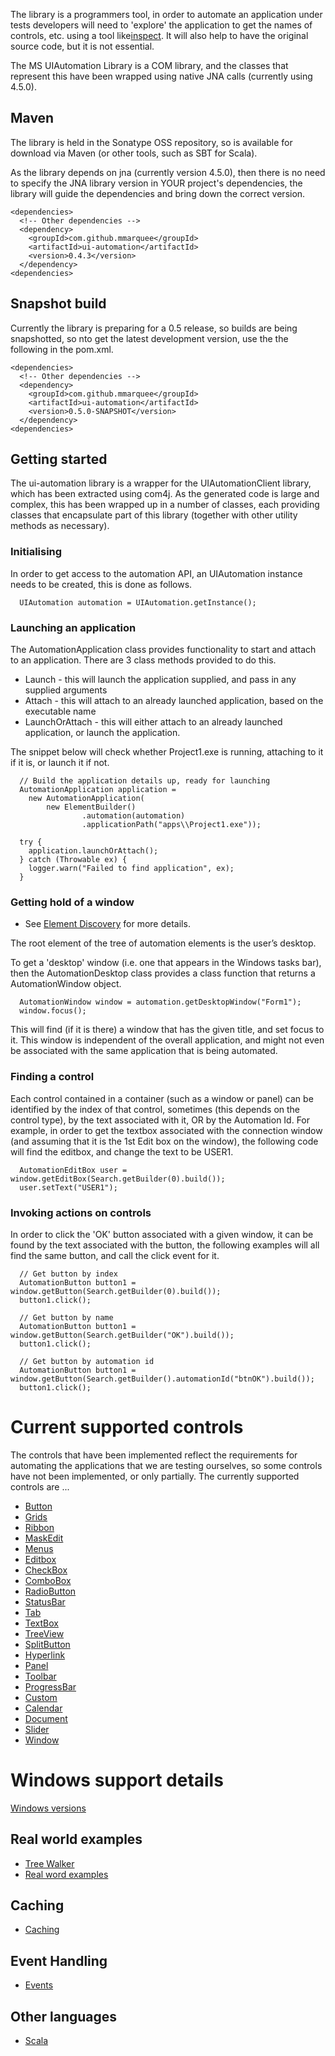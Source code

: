 The library is a programmers tool, in order to automate an application under tests developers will need to 'explore' 
the application to get the names of controls, etc. using a tool like[inspect](https://msdn.microsoft.com/en-us/library/windows/desktop/dd318521(v=vs.85).aspx). 
It will also help to have the original source code, but it is not essential.
 
The MS UIAutomation Library is a COM library, and the classes that represent this have been wrapped using native 
JNA calls (currently using 4.5.0).

## Maven
The library is held in the Sonatype OSS repository, so is 
available for download via Maven (or other tools, 
such as SBT for Scala). 

As the library depends on jna (currently version 4.5.0), then there is no need to specify the JNA library version in YOUR project's dependencies, the library will guide the dependencies and bring down the correct version. 

```
<dependencies>
  <!-- Other dependencies -->
  <dependency>
    <groupId>com.github.mmarquee</groupId>
    <artifactId>ui-automation</artifactId>
    <version>0.4.3</version>
  </dependency>  
<dependencies>  
```

## Snapshot build

Currently the library is preparing for a 0.5 release, so builds are being snapshotted, so nto get the latest development version, use the the following in the pom.xml.

```
<dependencies>
  <!-- Other dependencies -->
  <dependency>
    <groupId>com.github.mmarquee</groupId>
    <artifactId>ui-automation</artifactId>
    <version>0.5.0-SNAPSHOT</version>
  </dependency>  
<dependencies>  
```


## Getting started

The ui-automation library is a wrapper for the UIAutomationClient library, which has been extracted using com4j. As the generated code is large and complex, this has been wrapped up in a number of classes, each providing classes that encapsulate part of this library (together with other utility methods as necessary).

### Initialising

In order to get access to the automation API, an UIAutomation instance needs to be created, this is done as follows.

```
  UIAutomation automation = UIAutomation.getInstance();
```

### Launching an application

The AutomationApplication class provides functionality to start and attach to an application. There are 3 class methods provided to do this.

* Launch - this will launch the application supplied, and pass in any supplied arguments
* Attach - this will attach to an already launched application, based on the executable name
* LaunchOrAttach - this will either attach to an already launched application, or launch the application.

The snippet below will check whether Project1.exe is running, attaching to it if it is, or launch it if not.

```
  // Build the application details up, ready for launching
  AutomationApplication application =
    new AutomationApplication(
        new ElementBuilder()
                .automation(automation)
                .applicationPath("apps\\Project1.exe"));

  try {
    application.launchOrAttach();
  } catch (Throwable ex) {
    logger.warn("Failed to find application", ex);
  }

```

### Getting hold of a window
* See [Element Discovery](element-discovery.md) for more details.

The root element of the tree of automation elements is the user’s desktop. 

To get a 'desktop' window (i.e. one that appears in the Windows tasks bar), then the AutomationDesktop class provides a class function that returns a AutomationWindow object.

```
  AutomationWindow window = automation.getDesktopWindow("Form1");
  window.focus();
```

This will find (if it is there) a window that has the given title, and set focus to it. This window is independent of the overall application, and might not even be associated with the same application that is being automated.

### Finding a control

Each control contained in a container (such as a window or panel) can be identified by the index of that control, sometimes (this depends on the control type), by the text associated with it, OR by the Automation Id. For example, in order to get the textbox associated with the connection window (and assuming that it is the 1st Edit box on the window), the following code will find the editbox, and change the text to be USER1.

```
  AutomationEditBox user = window.getEditBox(Search.getBuilder(0).build());
  user.setText("USER1");
```

### Invoking actions on controls

In order to click the 'OK' button associated with a given window, it can be found by the text associated with the button, the following examples will all find the same button, and call the click event for it.

```
  // Get button by index
  AutomationButton button1 = window.getButton(Search.getBuilder(0).build());
  button1.click();
```

```
  // Get button by name
  AutomationButton button1 = window.getButton(Search.getBuilder("OK").build());
  button1.click();
```

```
  // Get button by automation id
  AutomationButton button1 = window.getButton(Search.getBuilder().automationId("btnOK").build());
  button1.click();
```

# Current supported controls

The controls that have been implemented reflect the requirements for automating the applications that we are testing ourselves, so some controls have not been implemented, or only partially. The currently supported controls are ...

* [Button](button.md)
* [Grids](grids.md)
* [Ribbon](ribbon.md)
* [MaskEdit](maskedit.md)
* [Menus](menus.md)
* [Editbox](editbox.md)
* [CheckBox](checkbox.md)
* [ComboBox](combobox.md)
* [RadioButton](radiobutton.md)
* [StatusBar](statusbar.md)
* [Tab](tab.md)
* [TextBox](textbox.md)
* [TreeView](treeview.md) 
* [SplitButton](splitbutton.md)
* [Hyperlink](hyperlink.md)
* [Panel](panel.md)
* [Toolbar](toolbar.md)
* [ProgressBar](progressbar.md)
* [Custom](custom.md)
* [Calendar](calendar.md)
* [Document](document.md)
* [Slider](slider.md)
* [Window](window.md)

# Windows support details
[Windows versions](windows-support.md)

## Real world examples
* [Tree Walker](treewalker.md)
* [Real word examples](examples.md)

## Caching
* [Caching](caching.md)

## Event Handling
* [Events](events.md)

## Other languages
* [Scala](scala.md)